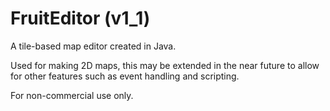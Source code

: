 # FruitEditor (v1_1)

A tile-based map editor created in Java. 

Used for making 2D maps, this may be extended in the near future to allow for other features such as event handling and scripting.

For non-commercial use only.

